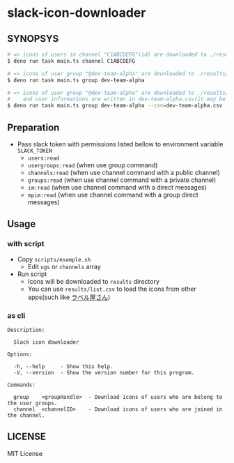 # slack-icon-downloader

## SYNOPSYS

```bash
# => icons of users in channel "C1ABCDEFG"(id) are downloaded to ./results/...
$ deno run task main.ts channel C1ABCDEFG

# => icons of user group "@dev-team-alpha" are downloaded to ./results/...
$ deno run task main.ts group dev-team-alpha

# => icons of user group "@dev-team-alpha" are downloaded to ./results/...
#    and user informations are written in dev-team-alpha.csv(it may be useful when creating badges!) 
$ deno run task main.ts group dev-team-alpha --csv=dev-team-alpha.csv
```

## Preparation

- Pass slack token with permissions listed bellow to environment variable
  `SLACK_TOKEN`
  - `users:read`
  - `usergroups:read` (when use group command)
  - `channels:read` (when use channel command with a public channel)
  - `groups:read` (when use channel command with a private channel)
  - `im:read` (when use channel command with a direct messages)
  - `mpim:read` (when use channel command with a group direct messages)

## Usage

### with script

- Copy `scripts/example.sh`
  - Edit `ugs` or `channels` array
- Run script
  - Icons will be downloaded to `results` directory
  - You can use `results/list.csv` to load the icons from other apps(such like
    [ラベル屋さん](https://www.labelyasan.com/))

### as cli

```
Description:

  Slack icon downloader

Options:

  -h, --help     - Show this help.                            
  -V, --version  - Show the version number for this program.  

Commands:

  group    <groupHandle>  - Download icons of users who are belong to the user groups.
  channel  <channelID>    - Download icons of users who are joined in the channel.
```

## LICENSE

MIT License
